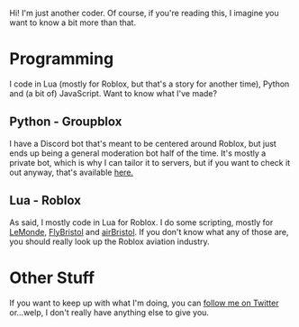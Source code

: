 Hi! I'm just another coder. Of course, if you're reading this, I imagine you want to know a bit more than that.
# Programming
I code in Lua (mostly for Roblox, but that's a story for another time), Python and (a bit of) JavaScript. Want to know what I've made?
## Python - Groupblox
I have a Discord bot that's meant to be centered around Roblox, but just ends up being a general moderation bot half of the time. It's mostly a private bot, which is why I can tailor it to servers, but if you want to check it out anyway, that's available [here.](https://discord.gg/4eX56Jp)
## Lua - Roblox
As said, I mostly code in Lua for Roblox. I do some scripting, mostly for [LeMonde](https://www.roblox.com/My/Groups.aspx?gid=1156950), [FlyBristol](https://www.roblox.com/My/Groups.aspx?gid=2720616) and [airBristol](https://www.roblox.com/My/Groups.aspx?gid=4029294). If you don't know what any of those are, you should really look up the Roblox aviation industry.

# Other Stuff
If you want to keep up with what I'm doing, you can [follow me on Twitter](https://twitter.com/ali365dash) or...welp, I don't really have anything else to give you.
